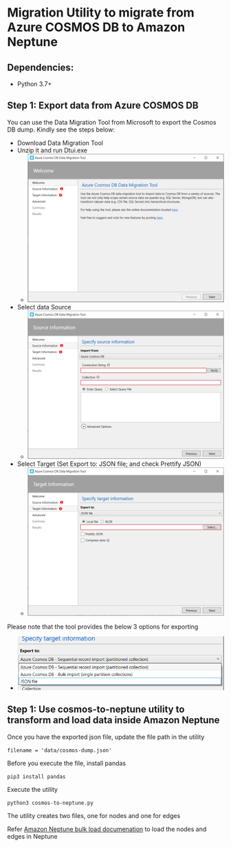 # Migration Utility to migrate from Azure COSMOS DB to Amazon Neptune

## Dependencies:

* Python 3.7+

## Step 1: Export data from Azure COSMOS DB

You can use the Data Migration Tool from Microsoft to export the Cosmos DB dump. Kindly see the steps below:

* Download Data Migration Tool
* Unzip it and run Dtui.exe
    * ![](./images/image001.png)
* Select data Source
    * ![](./images/image002.png)
* Select Target (Set Export to: JSON file; and check Prettify JSON)
    * ![](./images/image003.png)


Please note that the tool provides the below 3 options for exporting
* ![](./images/image004.png)


## Step 1: Use cosmos-to-neptune utility to transform and load data inside Amazon Neptune

Once you have the exported json file, update the file path in the utility 

```
filename = 'data/cosmos-dump.json'
````

Before you execute the file, install pandas

```
pip3 install pandas

```

Execute the utility

```
python3 cosmos-to-neptune.py 

```

The utility creates two files, one for nodes and one for edges

Refer [Amazon Neptune bulk load documenation](https://docs.aws.amazon.com/neptune/latest/userguide/bulk-load.html) to load the nodes and edges in Neptune
